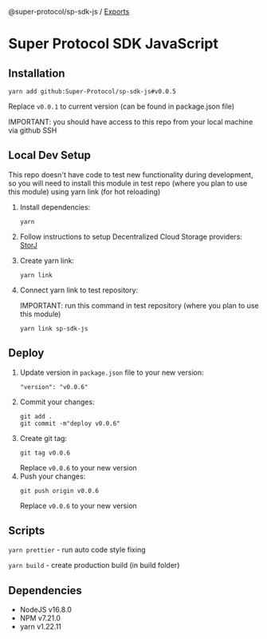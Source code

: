 @super-protocol/sp-sdk-js / [Exports](modules.md)

# Super Protocol SDK JavaScript

## Installation

```
yarn add github:Super-Protocol/sp-sdk-js#v0.0.5
```

Replace `v0.0.1` to current version (can be found in package.json file)

IMPORTANT: you should have access to this repo from your local machine via github SSH

## Local Dev Setup

This repo doesn't have code to test new functionality during development, so you will need to install this module in test repo (where you plan to use this module) using yarn link (for hot reloading)

1. Install dependencies:

    ```
    yarn
    ```
1. Follow instructions to setup Decentralized Cloud Storage providers: [StorJ](https://github.com/storj-thirdparty/uplink-nodejs)
1. Create yarn link:

    ```
    yarn link
    ```
1. Connect yarn link to test repository:

   IMPORTANT: run this command in test repository (where you plan to use this module)
   ```
   yarn link sp-sdk-js
   ```
   
## Deploy

1. Update version in `package.json` file to your new version:
   ```
   "version": "v0.0.6"
   ```
1. Commit your changes:
   ```
   git add .
   git commit -m"deploy v0.0.6" 
   ```
1. Create git tag:
   ```
   git tag v0.0.6
   ```
   Replace `v0.0.6` to your new version
1. Push your changes:
   ```
   git push origin v0.0.6
   ```
   Replace `v0.0.6` to your new version

## Scripts

`yarn prettier` - run auto code style fixing

`yarn build` - create production build (in build folder)

## Dependencies
- NodeJS v16.8.0
- NPM v7.21.0
- yarn v1.22.11
